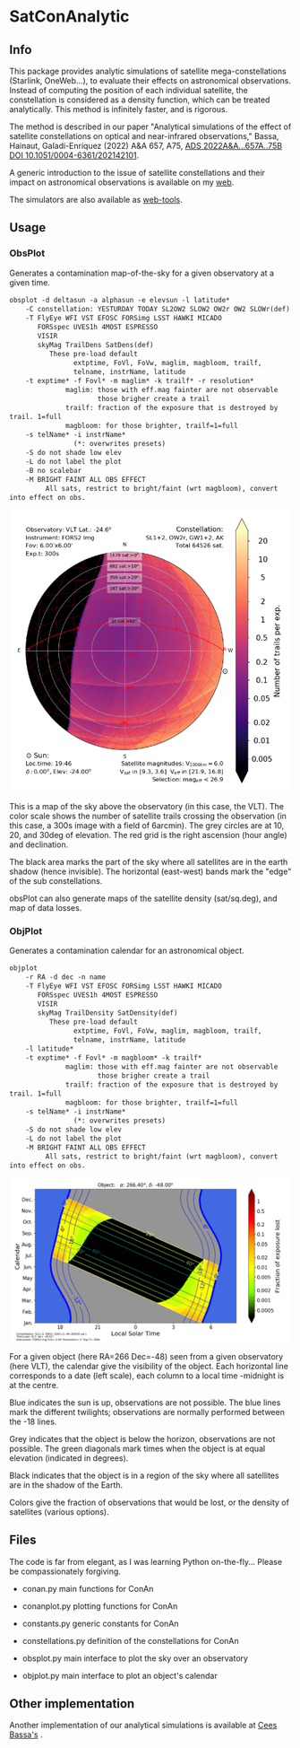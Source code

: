 # SatConAnalytic

## Info

This package provides analytic simulations of satellite mega-constellations (Starlink, OneWeb...), to evaluate their effects on astronomical observations. Instead of computing the position of each individual satellite, the constellation is considered as a density function, which can be treated analytically. This method is infinitely faster, and is rigorous.

The method is described in our paper "Analytical simulations of the effect of satellite constellations on optical and near-infrared observations," Bassa, Hainaut, Galadí-Enríquez (2022) A&A 657, A75, [ADS 2022A&A...657A..75B](https://ui.adsabs.harvard.edu/abs/2022A%26A...657A..75B/abstract) [DOI 10.1051/0004-6361/202142101](https://ui.adsabs.harvard.edu/link_gateway/2022A&A...657A..75B/doi:10.1051/0004-6361/202142101).

A generic introduction to the issue of satellite constellations and their impact on astronomical observations is available on my [web](https://www.eso.org/~ohainaut/satellites).

The simulators are also available as [web-tools](https://www.eso.org/~ohainaut/satellites/simulators.html).
## Usage

### ObsPlot

Generates a contamination map-of-the-sky for a given observatory at a given time.

```
obsplot -d deltasun -a alphasun -e elevsun -l latitude*
    -C constellation: YESTURDAY TODAY SL2OW2 SLOW2 OW2r OW2 SLOWr(def)
    -T FlyEye WFI VST EFOSC FORSimg LSST HAWKI MICADO
       FORSspec UVES1h 4MOST ESPRESSO
       VISIR 
       skyMag TrailDens SatDens(def)
          These pre-load default 
                extptime, FoVl, FoVw, maglim, magbloom, trailf, 
                telname, instrName, latitude
    -t exptime* -f Fovl* -m maglim* -k trailf* -r resolution*
              maglim: those with eff.mag fainter are not observable
                      those brigher create a trail
              trailf: fraction of the exposure that is destroyed by trail. 1=full
              magbloom: for those brighter, trailf=1=full
    -s telName* -i instrName*
                (*: overwrites presets)
    -S do not shade low elev
    -L do not label the plot
    -B no scalebar
    -M BRIGHT FAINT ALL OBS EFFECT
         All sats, restrict to bright/faint (wrt magbloom), convert into effect on obs.
```

![Example of obsplot output](./obsplot.png)

This is a map of the sky above the observatory (in this case, the VLT). The color scale shows the number of satellite trails crossing the observation (in this case, a 300s image with a field of 6arcmin). The grey circles are at 10, 20, and 30deg of elevation. The red grid is the right ascension (hour angle) and declination. 

The black area marks the part of the sky where all satellites are in the earth shadow (hence invisible). The horizontal (east-west) bands mark the "edge" of the sub constellations.

obsPlot can also generate maps of the satellite density (sat/sq.deg), and map of data losses.


### ObjPlot

Generates a contamination calendar for an astronomical object.

```
objplot 
    -r RA -d dec -n name
    -T FlyEye WFI VST EFOSC FORSimg LSST HAWKI MICADO
       FORSspec UVES1h 4MOST ESPRESSO
       VISIR 
       skyMag TrailDensity SatDensity(def)
          These pre-load default 
                extptime, FoVl, FoVw, maglim, magbloom, trailf, 
                telname, instrName, latitude
    -l latitude*
    -t exptime* -f Fovl* -m magbloom* -k trailf* 
              maglim: those with eff.mag fainter are not observable
                      those brigher create a trail
              trailf: fraction of the exposure that is destroyed by trail. 1=full
              magbloom: for those brighter, trailf=1=full
    -s telName* -i instrName*
                (*: overwrites presets)
    -S do not shade low elev
    -L do not label the plot
    -M BRIGHT FAINT ALL OBS EFFECT
         All sats, restrict to bright/faint (wrt magbloom), convert into effect on obs.
```


![Example of objplot output](./objplot.png)

For a given object (here RA=266 Dec=-48) seen from a given observatory (here VLT),
the calendar give the visibility of the object. Each horizontal line corresponds to a date (left scale), each column to a local time -midnight is at the centre.

Blue indicates the sun is up, observations are not possible. The blue lines mark the different twilights; observations are normally performed between the -18 lines.

Grey indicates that the object is below the horizon, observations are not possible. The green diagonals mark times when the object is at equal elevation (indicated in degrees).

Black indicates that the object is in a region of the sky where all satellites are in the shadow of the Earth.

Colors give the fraction of observations that would be lost, or the density of satellites (various options).



## Files

The code is far from elegant, as I was learning Python on-the-fly... Please be compassionately forgiving. 

- conan.py	main functions for ConAn
- conanplot.py	plotting functions for ConAn
- constants.py	generic constants for ConAn
- constellations.py	definition of the constellations for ConAn

- obsplot.py	main interface to plot the sky over an observatory
- objplot.py	main interface to plot an object's calendar

## Other implementation

Another implementation of our analytical simulations is available at [Cees Bassa's](https://github.com/cbassa/satconsim) . 

